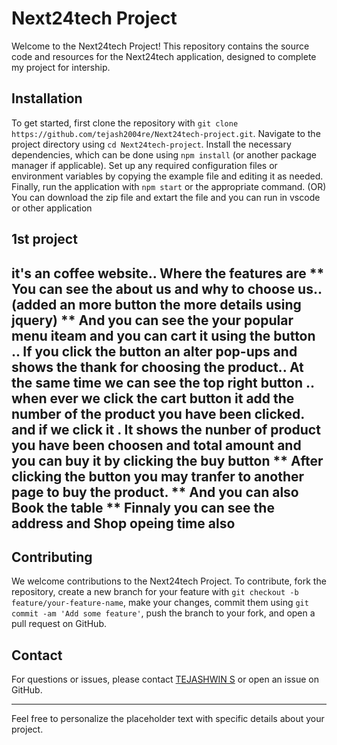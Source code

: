 
# Next24tech Project

Welcome to the Next24tech Project! This repository contains the source code and resources for the Next24tech application, designed to complete my project for intership. 


## Installation

To get started, first clone the repository with `git clone https://github.com/tejash2004re/Next24tech-project.git`. Navigate to the project directory using `cd Next24tech-project`. Install the necessary dependencies, which can be done using `npm install` (or another package manager if applicable). Set up any required configuration files or environment variables by copying the example file and editing it as needed. Finally, run the application with `npm start` or the appropriate command.
(OR)
You can download the zip file and extart the file and you can run in vscode or other application 


## 1st project


it's an coffee website.. Where the features are 
** You can see the about us and why to choose us.. (added an more button the more details using jquery)
** And you can see the your popular menu iteam and you can cart it using the button .. If you click the button an alter pop-ups and shows the thank for choosing the product.. At the same time we can see the top 
   right button .. when ever we click the cart button it add the number of the product you have been clicked. and if we click it .  It shows the nunber of product you have been choosen and total amount and you 
   can buy it by clicking the buy button
** After clicking the button you may tranfer to another page to buy the product.
** And you can also Book the table 
** Finnaly you can see the address and Shop opeing time also 
--------------------------------------------------------------------------------------------------------------------------------------------------------------------------------------------------------------------

## Contributing

We welcome contributions to the Next24tech Project. To contribute, fork the repository, create a new branch for your feature with `git checkout -b feature/your-feature-name`, make your changes, commit them using `git commit -am 'Add some feature'`, push the branch to your fork, and open a pull request on GitHub.


## Contact

For questions or issues, please contact [TEJASHWIN S](mailto:tejashwin2004teju@gmail.com) or open an issue on GitHub.

---

Feel free to personalize the placeholder text with specific details about your project.
